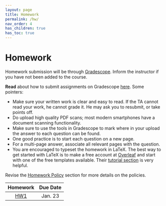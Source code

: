 ```yaml
---
layout: page
title: Homework
permalink: /hw/
nav_order: 4
has_children: true
has_toc: true
---
```

# Homework
Homework submission will be through [Gradescope](https://www.gradescope.com/courses/955242). Inform the instructor if you have not been added to the course.

**Read** about how to submit assignments on Gradescope [here](https://help.gradescope.com/article/ccbpppziu9-student-submit-work#variable_length_submissions). Some pointers:
* Make sure your written work is clear and easy to read. If the TA cannot read your work, he cannot grade it. He may ask you to resubmit, or take points off.
* Do upload high quality PDF scans; most modern smartphones have a document scanning functionality.
* Make sure to use the tools in Gradescope to mark where in your upload the answer to each question can be found.
* One good practice is to start each question on a new page.
* For a multi-page answer, associate all relevant pages with the question.
* You are encouraged to typeset the homework in LaTeX. The best way to get started with LaTeX is to make a free account at [Overleaf](https://www.overleaf.com) and start with one of the free templates available. Their [tutorial section](https://www.overleaf.com/learn/latex/Tutorials) is very helpful.

Revise the [Homework Policy]({{site.baseurl}}/hwpolicy/) section for more details on the policies.

| Homework | Due Date|
|:---------:|:---------:|
| [HW1](https://kfupmedusa.sharepoint.com/:f:/r/sites/Section_242123885/Class%20Materials/Homework/HW1?csf=1&web=1&e=f9pYdK)  |  Jan. 23|
